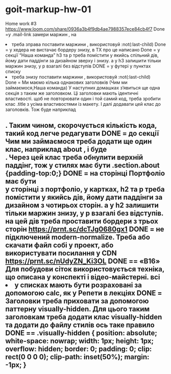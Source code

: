 # goit-markup-hw-01
 Home work #3
https://www.loom.com/share/0936a3b4f9db4ae7988357ece84cb4f7
Done =у .mail-link  замери маржин , на <li> треба зправа поставити маржини , використовуй :not(:last-child) 
Done = у хедера не вистачає бордеру знизу, в ТХ про це написано
Done = у секції “Наша команда” h3 та p треба помістити у якийсь спільний дів, йому дати паддінги за дизайном зверху і знизу. а у  h3 залишити тільки маржин знизу, у  p взагалі без відступів 
DONE = у футері у пунктах списку <li> треба знизу поставити маржини , використовуй :not(:last-child)  
Done = Ми маємо кілька однакових заголовків (Чим ми займаємося,Наша команда)  У наступних домашках з’явиться ще одна секція з таким же заголовком. Ці заголовки мають ідентичні властивості. щоб не повторювати один і той самий код, треба зробити клас .title з усіма властивостями із макету. І далі додавати цей клас до заголовків.  Тож буде наприклад <h2 class="title">. Таким чином, скорочується кількість кода, такий код легче редагувати 
DONE = до секції Чим ми займаємося  треба додати ще один клас, наприклад about , і буде <section class="about section">. Через цей клас треба обнулити верхній паддінг, тож у стилях має бути .section.about {padding-top:0;} 
DONE = на сторінці Портфоліо має бути <section class="section">у сторінці з портфоліо,  у картках,  h2 та p треба помістити у якийсь дів, йому дати паддінги за дизайном з чотирьох сторін. а у  h2 залишити тільки маржин знизу, у  p взагалі без відступів. на цей дів треба проставити бордери з трьох сторін https://prnt.sc/dcTJg0680gx1 
DONE = не підключений modern-normalize.  Треба або скачати файл собі у проект, або використувати посилання у CDN  https://prnt.sc/nUdyZN_Ki3OL 
DONE == «B16» Для побудови сіток використовується техніка, що описана у конспекті і відео-майстерні.  всі <li> у списках мають бути розраховані за допомогою calc, як у Репети в лекціях 
DONE = Заголовки треба приховати за допомогою паттерну visually-hidden. Для цього таким заголовкам треба додати клас  visually-hidden та додати до файлу стилів ось таке правило
DONE == .visually-hidden {
  position: absolute;
    white-space: nowrap;
    width: 1px;
    height: 1px;
    overflow: hidden;
    border: 0;
    padding: 0;
    clip: rect(0 0 0 0);
    clip-path: inset(50%);
    margin: -1px;
}